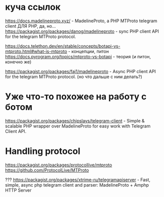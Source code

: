 

# куча ссылок

https://docs.madelineproto.xyz/ - MadelineProto, a PHP MTProto telegram client ДЛЯ PHP, да, но... 
https://packagist.org/packages/danog/madelineproto - sync PHP client API for the telegram MTProto protocol.

https://docs.telethon.dev/en/stable/concepts/botapi-vs-mtproto.html#what-is-mtproto - концепции, питон
https://docs.pyrogram.org/topics/mtproto-vs-botapi - теория (и питон, конечно же)

https://packagist.org/packages/faj1/madelineproto - Async PHP client API for the telegram MTProto protocol. (но что дальше с ним делать?)

# Уже что-то похожее на работу с ботом

https://packagist.org/packages/chipslays/telegram-client - Simple & scalable PHP wrapper over MadelineProto for easy work with Telegram Client API.


# Handling protocol

https://packagist.org/packages/protocollive/mtproto
https://github.com/ProtocolLive/MTProto

??? https://packagist.org/packages/xtrime-ru/telegramapiserver - Fast, simple, async php telegram client and parser: MadelineProto + Amphp HTTP Server

